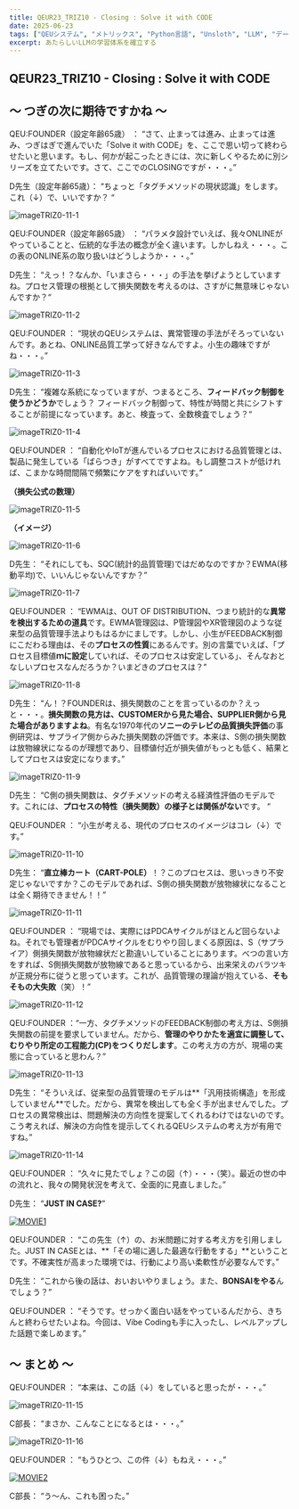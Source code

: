 ```yaml
---
title: QEUR23_TRIZ10 - Closing : Solve it with CODE
date: 2025-06-23
tags: ["QEUシステム", "メトリックス", "Python言語", "Unsloth", "LLM", "データセット", "BONSAI", "LangGraph"]
excerpt: あたらしいLLMの学習体系を確立する
---
```


## QEUR23_TRIZ10 - Closing : Solve it with CODE

## ～ つぎの次に期待ですかね ～

QEU:FOUNDER（設定年齢65歳） ： “さて、止まっては進み、止まっては進み、つぎはぎで進んでいた「Solve it with CODE」を、ここで思い切って終わらせたいと思います。もし、何かが起こったときには、次に新しくやるために別シリーズを立てたいです。さて、ここでのCLOSINGですが・・・。”

D先生（設定年齢65歳）： “ちょっと「タグチメソッドの現状認識」をします。これ（↓）で、いいですか？ “

![imageTRIZ0-11-1](/2025-06-23-QEUR23_TRIZ10/imageTRIZ0-11-1.jpg) 

QEU:FOUNDER（設定年齢65歳） ： “パラメタ設計でいえば、我々ONLINEがやっていることと、伝統的な手法の概念が全く違います。しかしねえ・・・。この表のONLINE系の取り扱いはどうしようか・・・。”

D先生： “えっ！？なんか、「いまさら・・・」の手法を挙げようとしていますね。プロセス管理の根拠として損失関数を考えるのは、さすがに無意味じゃないんですか？“

![imageTRIZ0-11-2](/2025-06-23-QEUR23_TRIZ10/imageTRIZ0-11-2.jpg) 

QEU:FOUNDER ： “現状のQEUシステムは、異常管理の手法がそろっていないんです。あとね、ONLINE品質工学って好きなんですよ。小生の趣味ですがね・・・。”

![imageTRIZ0-11-3](/2025-06-23-QEUR23_TRIZ10/imageTRIZ0-11-3.jpg) 

D先生： “複雑な系統になっていますが、つまるところ、**フィードバック制御を使うかどうか**でしょう？ フィードバック制御って、特性が時間と共にシフトすることが前提になっています。あと、検査って、全数検査でしょう？“

![imageTRIZ0-11-4](/2025-06-23-QEUR23_TRIZ10/imageTRIZ0-11-4.jpg) 

QEU:FOUNDER ： “自動化やIoTが進んでいるプロセスにおける品質管理とは、製品に発生している「ばらつき」がすべてですよね。もし調整コストが低ければ、こまかな時間間隔で頻繁にケアをすればいいです。”

**（損失公式の数理）**

![imageTRIZ0-11-5](/2025-06-23-QEUR23_TRIZ10/imageTRIZ0-11-5.jpg) 

**（イメージ）**

![imageTRIZ0-11-6](/2025-06-23-QEUR23_TRIZ10/imageTRIZ0-11-6.jpg) 

D先生： “それにしても、SQC(統計的品質管理)ではだめなのですか？EWMA(移動平均)で、いいんじゃないんですか？”

![imageTRIZ0-11-7](/2025-06-23-QEUR23_TRIZ10/imageTRIZ0-11-7.jpg) 

QEU:FOUNDER ： “EWMAは、OUT OF DISTRIBUTION、つまり統計的な**異常を検出するための道具**です。EWMA管理図は、P管理図やXR管理図のような従来型の品質管理手法よりもはるかにましです。しかし、小生がFEEDBACK制御にこだわる理由は、その**プロセスの性質**にあるんです。別の言葉でいえば、「プロセス目標値**ｍに設定**していれば、そのプロセスは安定している」、そんなおとなしいプロセスなんだろうか？いまどきのプロセスは？”

![imageTRIZ0-11-8](/2025-06-23-QEUR23_TRIZ10/imageTRIZ0-11-8.jpg) 

D先生： “ん！？FOUNDERは、損失関数のことを言っているのか？えっと・・・。**損失関数の見方は、CUSTOMERから見た場合、SUPPLIER側から見た場合がありますよね**。有名な1970年代の**ソニーのテレビの品質損失評価**の事例研究は、サプライア側からみた損失関数の評価です。本来は、S側の損失関数は放物線状になるのが理想であり、目標値付近が損失値がもっとも低く、結果としてプロセスは安定になります。”

![imageTRIZ0-11-9](/2025-06-23-QEUR23_TRIZ10/imageTRIZ0-11-9.jpg) 

D先生： “C側の損失関数は、タグチメソッドの考える経済性評価のモデルです。これには、**プロセスの特性（損失関数）の様子とは関係がない**です。 “

QEU:FOUNDER ： “小生が考える、現代のプロセスのイメージはコレ（↓）です。”

![imageTRIZ0-11-10](/2025-06-23-QEUR23_TRIZ10/imageTRIZ0-11-10.jpg) 

D先生： “**直立棒カート（CART-POLE）**！？このプロセスは、思いっきり不安定じゃないですか？このモデルであれば、S側の損失関数が放物線状になることは全く期待できません！！”

![imageTRIZ0-11-11](/2025-06-23-QEUR23_TRIZ10/imageTRIZ0-11-11.jpg) 

QEU:FOUNDER ： “現場では、実際にはPDCAサイクルがほとんど回らないよね。それでも管理者がPDCAサイクルをむりやり回しまくる原因は、S（サプライア）側損失関数が放物線状だと勘違いしていることにあります。べつの言い方をすれば、S側損失関数が放物線であると思っているから、出来栄えのバラツキが正規分布に従うと思っています。これが、品質管理の理論が抱えている、**そもそもの大失敗**（笑）！”

![imageTRIZ0-11-12](/2025-06-23-QEUR23_TRIZ10/imageTRIZ0-11-12.jpg) 

QEU:FOUNDER ：“一方、タグチメソッドのFEEDBACK制御の考え方は、S側損失関数の前提を要求していません。だから、**管理のやりかたを適宜に調整して、むりやり所定の工程能力(CP)をつくりだします**。この考え方の方が、現場の実態に合っていると思わん？”

![imageTRIZ0-11-13](/2025-06-23-QEUR23_TRIZ10/imageTRIZ0-11-13.jpg) 

D先生： “そういえば、従来型の品質管理のモデルは**「汎用技術構造」を形成していません**でした。だから、異常を検出しても全く手が出ませんでした。プロセスの異常検出は、問題解決の方向性を提案してくれるわけではないのです。こう考えれば、解決の方向性を提示してくれるQEUシステムの考え方が有用ですね。”

![imageTRIZ0-11-14](/2025-06-23-QEUR23_TRIZ10/imageTRIZ0-11-14.jpg) 

QEU:FOUNDER ： “久々に見たでしょ？この図（↑）・・・（笑）。最近の世の中の流れと、我々の開発状況を考えて、全面的に見直しました。”

D先生： “**JUST IN CASE?**”

[![MOVIE1](http://img.youtube.com/vi/jPLnS2Fd_Fw/0.jpg)](http://www.youtube.com/watch?v=jPLnS2Fd_Fw "【浜矩子】オンライン講座 「フェイクを見抜く経済学の基礎知識」令和の米騒動の謎を解く")

QEU:FOUNDER ： “この先生（↑）の、お米問題に対する考え方を引用しました。JUST IN CASEとは、**「その場に適した最適な行動をする」**ということです。不確実性が高まった環境では、行動により高い柔軟性が必要なんです。”


D先生： “これから後の話は、おいおいやりましょう。また、**BONSAIをやる**んでしょう？”

QEU:FOUNDER ： “そうです。せっかく面白い話をやっているんだから、きちんと終わらせたいよね。今回は、Vibe Codingも手に入ったし、レベルアップした話題で楽しめます。”

## ～ まとめ ～

QEU:FOUNDER ： “本来は、この話（↓）をしていると思ったが・・・。”

![imageTRIZ0-11-15](/2025-06-23-QEUR23_TRIZ10/imageTRIZ0-11-15.jpg) 

C部長： “まさか、こんなことになるとは・・・。”

![imageTRIZ0-11-16](/2025-06-23-QEUR23_TRIZ10/imageTRIZ0-11-16.jpg) 

QEU:FOUNDER ： “もうひとつ、この件（↓）もねえ・・・。”

[![MOVIE2](http://img.youtube.com/vi/Dk1ALgdXaDY/0.jpg)](http://www.youtube.com/watch?v=Dk1ALgdXaDY "「イスラエル支援デモ」の問題点とキリストの幕屋についての若干の補足")

C部長： “う～ん、これも困った。”

